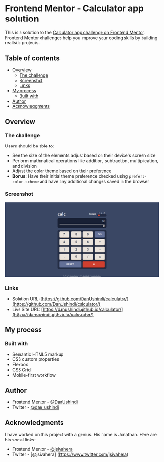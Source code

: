 # Frontend Mentor - Calculator app solution

This is a solution to the [Calculator app challenge on Frontend Mentor](https://www.frontendmentor.io/challenges/calculator-app-9lteq5N29). Frontend Mentor challenges help you improve your coding skills by building realistic projects.

## Table of contents

- [Overview](#overview)
  - [The challenge](#the-challenge)
  - [Screenshot](#screenshot)
  - [Links](#links)
- [My process](#my-process)
  - [Built with](#built-with)
- [Author](#author)
- [Acknowledgments](#acknowledgments)

## Overview

### The challenge

Users should be able to:

- See the size of the elements adjust based on their device's screen size
- Perform mathmatical operations like addition, subtraction, multiplication, and division
- Adjust the color theme based on their preference
- **Bonus**: Have their initial theme preference checked using `prefers-color-scheme` and have any additional changes saved in the browser

### Screenshot

![Screenshot of the Desktop version](./screenshot.png)

### Links

- Solution URL: [https://github.com/DanUshindi/calculator/](https://github.com/DanUshindi/calculator/)
- Live Site URL: [https://danushindi.github.io/calculator/](https://danushindi.github.io/calculator/)

## My process

### Built with

- Semantic HTML5 markup
- CSS custom properties
- Flexbox
- CSS Grid
- Mobile-first workflow

## Author

- Frontend Mentor - [@DanUshindi](https://www.frontendmentor.io/profile/DanUshindi)
- Twitter - [@dan_ushindi](https://www.twitter.com/dan_ushindi)

## Acknowledgments

I have worked on this project with a genius.
His name is Jonathan.
Here are his social links:

- Frontend Mentor - [@jsivahera](https://www.frontendmentor.io/profile/jsivahera)
- Twitter - [@jsivahera] (https://www.twitter.com/jsivahera)
